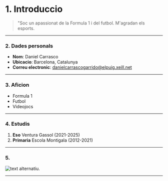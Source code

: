 # 1. Introduccio
> "Soc un apassionat de la Formula 1 i del futbol. M'agradan els esports.

---

### 2. Dades personals

- **Nom**: Daniel Carrasco
- **Ubicacio**: Barcelona, Catalunya
- **Correu electronic**: danielcarrascogarrido@elpuig.xeill.net

---

### 3. Aficion

- Formula 1
- Futbol
- Videojocs

---

### 4. Estudis

1. **Eso**
  Ventura Gassol (2021-2025)
2. **Primaria**
   Escola Montigala (2012-2021)

---

### 5. 
 ![text alternatiu](https://cdn-6.motorsport.com/images/amp/2eAKL4a2/s1000/charles-leclerc-ferrari.jpg).

---

 






